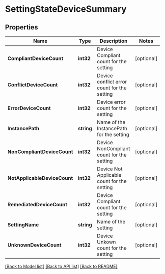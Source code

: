 # SettingStateDeviceSummary

## Properties

Name | Type | Description | Notes
------------ | ------------- | ------------- | -------------
**CompliantDeviceCount** | **int32** | Device Compliant count for the setting | [optional] 
**ConflictDeviceCount** | **int32** | Device conflict error count for the setting | [optional] 
**ErrorDeviceCount** | **int32** | Device error count for the setting | [optional] 
**InstancePath** | **string** | Name of the InstancePath for the setting | [optional] 
**NonCompliantDeviceCount** | **int32** | Device NonCompliant count for the setting | [optional] 
**NotApplicableDeviceCount** | **int32** | Device Not Applicable count for the setting | [optional] 
**RemediatedDeviceCount** | **int32** | Device Compliant count for the setting | [optional] 
**SettingName** | **string** | Name of the setting | [optional] 
**UnknownDeviceCount** | **int32** | Device Unkown count for the setting | [optional] 

[[Back to Model list]](../README.md#documentation-for-models) [[Back to API list]](../README.md#documentation-for-api-endpoints) [[Back to README]](../README.md)


